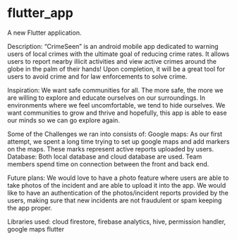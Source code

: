 # flutter_app

A new Flutter application.

Description: “CrimeSeen” is an android mobile app dedicated to warning users of local crimes with the ultimate goal of reducing crime rates. It allows users to report nearby illicit activities and view active crimes around the globe in the palm of their hands! Upon completion, it will be a great tool for users to avoid crime and for law enforcements to solve crime. 

Inspiration:
We want safe communities for all. The more safe, the more we are willing to explore and educate ourselves on our surroundings. In environments where we feel uncomfortable, we tend to hide ourselves. We want communities to grow and thrive and hopefully, this app is able to ease our minds so we can go explore again.

Some of the Challenges we ran into consists of:
Google maps: As our first attempt, we spent a long time trying to set up google maps and add markers on the maps. These marks represent active reports uploaded by users. 
Database: Both local database and cloud database are used. Team members spend time on connection between the front and back end. 

Future plans:
We would love to have a photo feature where users are able to take photos of the incident and are able to upload it into the app. We would like to have an authentication of the photos/incident reports provided by the users, making sure that new incidents are not fraudulent or spam keeping the app proper. 

Libraries used: cloud firestore, firebase analytics, hive, permission handler, google maps flutter
